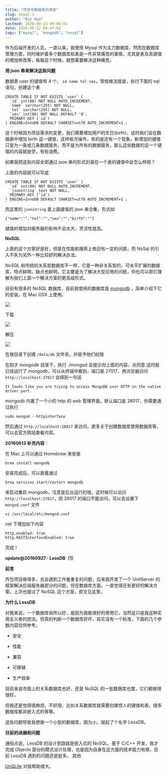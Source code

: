```yaml
---
title: "项目中数据库的演变"
slug: nosql-1
author: "Bin Hua"
lastmod: 2020-08-13 09:00:51
date: 2016-06-12 06:47:02
tags: ["mysql", "mongodb", "nosql"]
---
```


作为后端开发的人员，一直以来，我使用 Mysql 作为主力数据库，然而在数据库管理方面，同时维护着多个数据库和表是一件非常痛苦的事情，尤其是表及其键值的增加修改等，每每这个时候，就想着要解决这种痛苦。

**用 json 串来解决这些问题**

数据表 user 的键值有 4 个， `id name tel sex`，常规做法就是，执行下面的 sql 语句，创建这个表

```
CREATE TABLE IF NOT EXISTS `user` (
  `id` int(80) NOT NULL AUTO_INCREMENT,
  `name` varchar(255) NOT NULL,
  `tel` varchar(255) NOT NULL,
  `sex` int(80) NOT NULL DEFAULT '0',
  PRIMARY KEY (`id`)
) ENGINE=InnoDB DEFAULT CHARSET=utf8 AUTO_INCREMENT=1 ;
```

这个时候因为项目需求的变更，我们需要增加用户的生日(birth)，这时我们会在数据表中增加 birth 这一键值，这样依次操作，有的是还有一个现象，新增加的键值只是为一条或几条数据服务，而不是为所有的数据服务，那么这些数据的这一个键值的内容就是空，有些浪费。

如果我把这些内容全部通过 json 串的形式封装在一个表的键值中会怎么样呢？

上面的内容就可以写成

```
CREATE TABLE IF NOT EXISTS `user` (
  `id` int(80) NOT NULL AUTO_INCREMENT,
  `jsonstring` text NOT NULL,
  PRIMARY KEY (`id`)
) ENGINE=InnoDB DEFAULT CHARSET=utf8 AUTO_INCREMENT=1 ;
```

而这里的 `jsonstring` 是上面键值的 json 串合集，形式如

```
{"name":"","tel":"","sex":"","birth":""}
```

键值的增加对服务器的影响不会太大，灵活性提高。

**NoSQL**

上面的这个方案好是好，但是在性能和搜索上依旧有一定的问题，而 NoSql 的引入不失为另外一种比较好的解决办法。

NoSQL 和传统的关系型数据库不一样，它是一种非关系型的，可水平扩展的数据库，特点鲜明，缺点也鲜明，它主要是为了解决大型应用的问题，你也可以把它理解为我们上面一个解决方案的更高级形式。

目前有很多的 NoSQL 数据库，目前我使用的数据库是 [mongodb](https://www.mongodb.com) ，简单介绍下它的安装，在 Mac OSX 上使用。

![](/imgs/nosql-1-01.png)

下载

![](/imgs/nosql-1-02.png)

解压

![](/imgs/nosql-1-03.png)

在根目录下创建 `/data/db` 文件夹，并赋予他们权限

在刚才 mongodb 目录下，执行 ./mongod 会提示你上面的内容，点同意
这时就已经运行了 mongodb，可以从终端中看到，端口是 27017，用浏览器访问 `http://localhost:27017` 会得到一句话

```
It looks like you are trying to access MongoDB over HTTP on the native driver port.
```

mongodb 内置了一个小的 http 的 web 管理界面，默认端口是 28017，你需要通过执行

```
sudo mongod --httpinterface
```

然后通过 `http://localhost:28017` 来访问，更多关于创建数据库使用数据库等，可以去官方网站查看内容。

**20160613 补充内容**：

在 Mac 上可以通过 Homebrew 来安装

```
brew install mongodb
```

安装完成后，可以直接通过

```
brew services start/restart mongodb
```

来启动重启 mongodb，注意是后台运行的哦，这时候可以访问 `http://localhost:27017`，但 28017 的端口不能访问，可以去设置下 `mongod.conf` 文件

```
vi /usr/local/etc/mongod.conf
```

net 下增加如下内容

```
http.enabled: true
http.RESTInterfaceEnabled: true
```

完成！

**update@20160927 : LessDB（1）**

**前言**

外包项目做得多，总会遇到工作量重复的问题，后来我开发了一个 UnitServer 的框架解决后端服务器部分的问题，但在数据库方面，一直觉得还有更好的解决方案，上次也提过了 NoSQL 这个方案，原文见这里。

**为什么 LessDB**

对我来说，一个数据库自所以好，是因为我能很好的使用它，当然这只是我这种实用主义者的想法。但真的判断一个数据库好坏，其实没有一个标准，下面的几个参数内容仅供参考。

- 安全

- 性能

- 兼容

- 可移植

- 生产效率

目前来说市面上的关系数据库也好，还是 NoSQL 的一批数据库也罢，它们都做得很好。

但我还是觉得很麻烦，不好用，比如关系数据库就需要创建烦人的键值和表，很多数据库都非嵌入式的等等。

这些问题导致我想做一个小型的数据库，因为小，就起了个名字 LessDB。

**目前的进展和问题**

通俗点说，LessDB 的设计思路就是嵌入式的 NoSQL。基于 C/C++ 开发，我才完成 Objects 部分的模式设计处理，也是因为自身在这方面的技术能力有限，目前 LessDB 遇到的问题还是挺多。
其他

[UnQLite](https://unqlite.org/) 对我帮助很大。